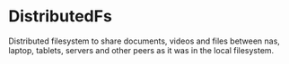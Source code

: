 # DistributedFs
Distributed filesystem to share documents, videos and files between nas, laptop, tablets, servers and other peers as it was in the local filesystem.
